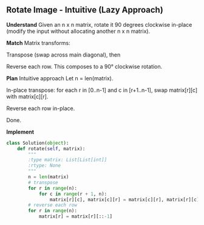 ## Rotate Image - Intuitive (Lazy Approach)
**Understand**
Given an n x n matrix, rotate it 90 degrees clockwise in-place (modify the input without allocating another n x n matrix).

**Match**
Matrix transforms:

Transpose (swap across main diagonal), then

Reverse each row.
This composes to a 90° clockwise rotation.

**Plan**
Intuitive approach
Let n = len(matrix).

In-place transpose: for each r in [0..n-1] and c in [r+1..n-1], swap matrix[r][c] with matrix[c][r].

Reverse each row in-place.

Done.

**Implement**
```py
class Solution(object):
    def rotate(self, matrix):
        """
        :type matrix: List[List[int]]
        :rtype: None
        """
        n = len(matrix)
        # transpose
        for r in range(n):
            for c in range(r + 1, n):
                matrix[r][c], matrix[c][r] = matrix[c][r], matrix[r][c]
        # reverse each row
        for r in range(n):
            matrix[r] = matrix[r][::-1]
```